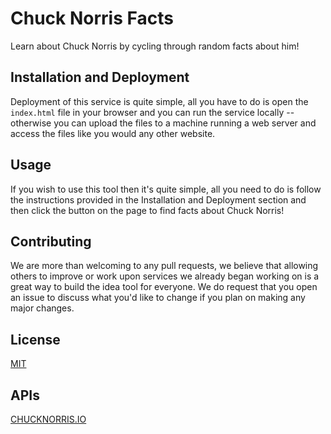 # Chuck Norris Facts

Learn about Chuck Norris by cycling through random facts about him!

## Installation and Deployment

Deployment of this service is quite simple, all you have to do is open the `index.html` file in your browser and you can run the service locally -- otherwise you can upload the files to a machine running a web server and access the files like you would any other website.

## Usage

If you wish to use this tool then it's quite simple, all you need to do is follow the instructions provided in the Installation and Deployment section and then click the button on the page to find facts about Chuck Norris!

## Contributing

We are more than welcoming to any pull requests, we believe that allowing others to improve or work upon services we already began working on is a great way to build the idea tool for everyone. We do request that you open an issue to discuss what you'd like to change if you plan on making any major changes.

## License

[MIT](https://choosealicense.com/licenses/mit/)

## APIs

[CHUCKNORRIS.IO](https://api.chucknorris.io)
